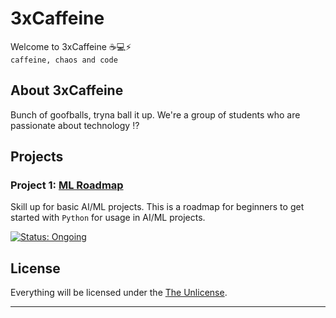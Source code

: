 # 3xCaffeine

Welcome to 3xCaffeine :coffee::computer::zap:  
`caffeine, chaos and code`  
  

## About 3xCaffeine

Bunch of goofballs, tryna ball it up. We're a group of students who are passionate about technology :interrobang:

## Projects

### Project 1: [ML Roadmap](https://github.com/3xcaffeine/roadmap)

Skill up for basic AI/ML projects. This is a roadmap for beginners to get started with `Python` for usage in AI/ML projects.

[![Status: Ongoing](https://img.shields.io/badge/Status-Ongoing-blueviolet?style=for-the-badge)]()

## License

Everything will be licensed under the [The Unlicense](LICENSE.md). 

---
